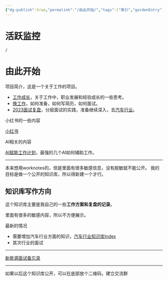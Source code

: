 ```yaml
---
{"dg-publish":true,"permalink":"/由此开始/","tags":["索引","gardenEntry"]}
---
```



# 活跃监控

```ActivityHistory
/
```

# 由此开始

项目简介，这是一个关于工作的项目。

- [工作成长](工作成长.md)，关于工作中，职业发展和经验成长的一些思考。
- [换工作](换工作.md)，如何准备，如何写简历，如何面试。
- [2023面试复盘](面试分层实践.md)，分层面试的实践，准备继续深入，去[汽车行业](汽车行业知识2023.md)。

小红书的一些内容

[小红书](小红书知识库概况.md)

AI相关的内容

[AI赋能工作计划](AI赋能工作计划.md)，最强的几个AI如何辅助工作。

---

本来想用worknotes的，但是里面有很多敏感信息，没有脱敏就不能公开。
我的目标是做一个公开的知识库，所以得新建一个才行。

## 知识库写作方向

这个知识库主要是我自己的一些**工作方案和复盘的记录**。

里面有很多的敏感内容，所以不方便展示。

最新的情况
- 需要增加汽车行业方面的知识，[汽车行业知识库Index](汽车行业知识库Index.md) 
- 其次行业的面试

---

[新能源面试备忘录](新能源面试备忘录.md)

---

如果以后这个知识库公开，可以在底部放个二维码，建立交流群